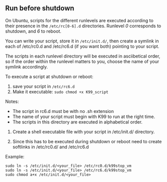 Run before shutdown
---
 On Ubuntu, scripts for the different runlevels are executed according to their presence in the `/etc/rc[0-6].d` directories. Runlevel *0* corresponds to shutdown, and *6* to reboot.

You can write your script, store it in `/etc/init.d/`, then create a symlink in each of /etc/rc0.d and /etc/rc6.d (if you want both) pointing to your script.

 The scripts in each runlevel directory will be executed in asciibetical order, so if the order within the runlevel matters to you, choose the name of your symlink accordingly.

To execute a script at shutdown or reboot:
1.  save your script in `/etc/rc6.d`
2.  Make it executable: `sudo chmod +x K99_script`

Notes:
-   The script in rc6.d must be with no .sh extension
-   The name of your script must begin with K99 to run at the right time.
-   The scripts in this directory are executed in alphabetical order.

1.  Create a shell executable file with your script in /etc/init.d/
    directory.

2.  Since this has to be executed during shutdown or reboot need to
    create softlinks in /etc/rc0.d/ and /etc/rc6.d

Example:

```
sudo ln -s /etc/init.d/<your_file> /etc/rc0.d/k99stop_vm
sudo ln -s /etc/init.d/<your_file> /etc/rc6.d/k99stop_vm
sudo chmod a+x /etc/init.d/<your_file>
```
